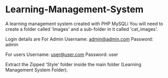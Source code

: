 # Learning-Management-System
A learning management system created with PHP MySQLi
You will need to create a folder called 'Images' and a sub-folder in it called 'cat_images'.

Login details are
For Admin
Username: admin@admin.com
Password: admin

For users
Username: user@user.com
Password: user



Extract the Zipped 'Style' folder inside the main folder (Learning Management System Folder).
